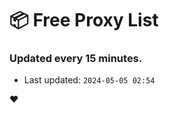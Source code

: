 # :package: Free Proxy List
### Updated every 15 minutes.

- Last updated: `2024-05-05 02:54`

:heart:
